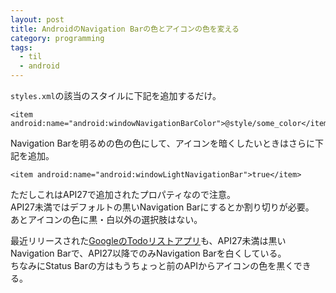 ```yaml
---
layout: post
title: AndroidのNavigation Barの色とアイコンの色を変える
category: programming
tags:
  - til
  - android
---
```



`styles.xml`の該当のスタイルに下記を追加するだけ。

```
<item android:name="android:windowNavigationBarColor">@style/some_color</item>
```

Navigation Barを明るめの色の色にして、アイコンを暗くしたいときはさらに下記を追加。

```
<item android:name="android:windowLightNavigationBar">true</item>
```

ただしこれはAPI27で追加されたプロパティなので注意。  
API27未満ではデフォルトの黒いNavigation Barにするとか割り切りが必要。  
あとアイコンの色に黒・白以外の選択肢はない。

最近リリースされた[GoogleのTodoリストアプリ](https://play.google.com/store/apps/details?id=com.google.android.apps.tasks)も、API27未満は黒いNavigation Barで、API27以降でのみNavigation Barを白くしている。  
ちなみにStatus Barの方はもうちょっと前のAPIからアイコンの色を黒くできる。
